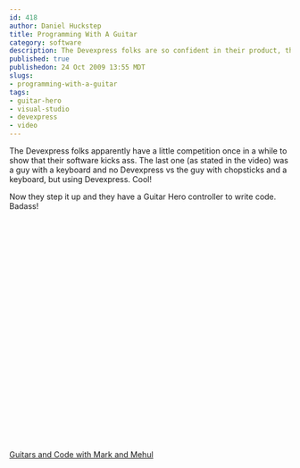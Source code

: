 ```yaml
--- 
id: 418
author: Daniel Huckstep
title: Programming With A Guitar
category: software
description: The Devexpress folks are so confident in their product, this guy will kick your ass at programming speed using a guitar.
published: true
publishedon: 24 Oct 2009 13:55 MDT
slugs: 
- programming-with-a-guitar
tags: 
- guitar-hero
- visual-studio
- devexpress
- video
---
```

The Devexpress folks apparently have a little competition once in a
while to show that their software kicks ass. The last one (as stated in
the video) was a guy with a keyboard and no Devexpress vs the guy with
chopsticks and a keyboard, but using Devexpress. Cool!

Now they step it up and they have a Guitar Hero controller to write
code. Badass!

<p id='devexpress-movie' style='height: 400px'></p>
<script type='text/javascript' src='/javascripts/flowplayer.js'></script>
<script type='text/javascript'>
flowplayer('devexpress-movie', { src: '/swf/flowplayer.swf', wmode:
'opqaue' }, { clip: {
 url: 'http://tv.devexpress.com/Content/PDC09/GuitarCodeInterview/GuitarCodeInterview.flv',
 autoPlay: false,
 autoBuffering: true,
 scaling: 'fit' }
});

</script>

[Guitars and Code with Mark and
Mehul](http://tv.devexpress.com/GuitarCodeInterview.movie)
